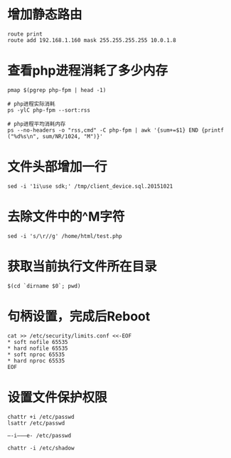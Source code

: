 # 增加静态路由
```
route print
route add 192.168.1.160 mask 255.255.255.255 10.0.1.8
```

# 查看php进程消耗了多少内存
```
pmap $(pgrep php-fpm | head -1)

# php进程实际消耗
ps -ylC php-fpm --sort:rss

# php进程平均消耗内存
ps --no-headers -o "rss,cmd" -C php-fpm | awk '{sum+=$1} END {printf ("%d%s\n", sum/NR/1024, "M")}'
```

# 文件头部增加一行
```
sed -i '1i\use sdk;' /tmp/client_device.sql.20151021
```

# 去除文件中的^M字符
```
sed -i 's/\r//g' /home/html/test.php
```
# 获取当前执行文件所在目录
```
$(cd `dirname $0`; pwd)
```
# 句柄设置，完成后Reboot
```
cat >> /etc/security/limits.conf <<-EOF
* soft nofile 65535
* hard nofile 65535
* soft nproc 65535
* hard nproc 65535
EOF
```
# 设置文件保护权限
```
chattr +i /etc/passwd
lsattr /etc/passwd

—-i——–e- /etc/passwd

chattr -i /etc/shadow
```
